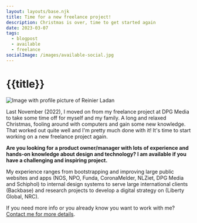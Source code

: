 ```yaml
---
layout: layouts/base.njk
title: Time for a new freelance project!
description: Christmas is over, time to get started again
date: 2023-03-07
tags:
  - blogpost
  - available
  - freelance
socialImage: /images/available-social.jpg
---
```


# {{title}}

![Image with profile picture of Reinier Ladan](/images/available.png)

Last November (2022), I moved on from my freelance project at DPG Media to take some time off for myself and my family. A long and relaxed Christmas, fooling around with computers and gain some new knowledge. That worked out quite well and I'm pretty much done with it! It's time to start working on a new freelance project again.

**Are you looking for a product owner/manager with lots of experience and hands-on knowledge about design and technology? I am available if you have a challenging and inspiring project.**

My experience ranges from bootstrapping and improving large public websites and apps (NOS, NPO, Funda, CoronaMelder, NLZiet, DPG Media and Schiphol) to internal design systems to serve large international clients (Backbase) and research projects to develop a digital strategy on (Liberty Global, NRC).

If you need more info or you already know you want to work with me? [Contact me for more details](/en/contact).
